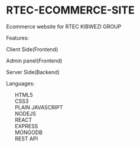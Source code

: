 # RTEC-ECOMMERCE-SITE
Ecommerce website for RTEC KIBWEZI GROUP


Features:


Client Side(Frontend)

Admin panel(Frontend)

Server Side(Backend)


Languages:

<ol>
  HTML5
<br>
CSS3
<br>
PLAIN JAVASCRIPT
<br>
NODEJS
<br>
REACT
<br>
EXPRESS
<br>
MONGODB
<br>
REST API
  </ol>
